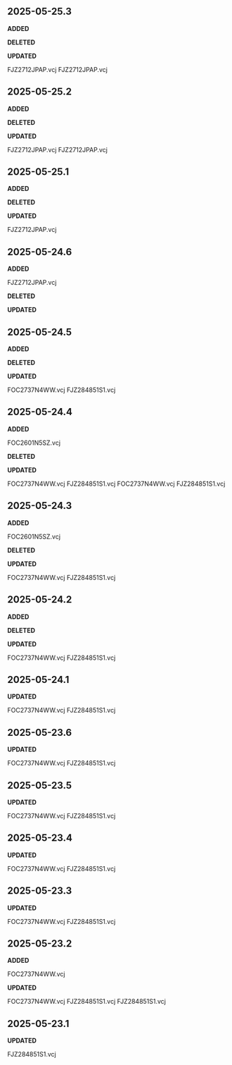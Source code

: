 ## 2025-05-25.3

**ADDED**



**DELETED**



**UPDATED**

FJZ2712JPAP.vcj  FJZ2712JPAP.vcj


## 2025-05-25.2

**ADDED**



**DELETED**



**UPDATED**

FJZ2712JPAP.vcj  FJZ2712JPAP.vcj


## 2025-05-25.1

**ADDED**



**DELETED**



**UPDATED**

FJZ2712JPAP.vcj


## 2025-05-24.6

**ADDED**

FJZ2712JPAP.vcj

**DELETED**



**UPDATED**




## 2025-05-24.5

**ADDED**



**DELETED**



**UPDATED**

FOC2737N4WW.vcj  FJZ284851S1.vcj


## 2025-05-24.4

**ADDED**

FOC2601N5SZ.vcj

**DELETED**



**UPDATED**

FOC2737N4WW.vcj  FJZ284851S1.vcj  FOC2737N4WW.vcj  FJZ284851S1.vcj


## 2025-05-24.3

**ADDED**

FOC2601N5SZ.vcj

**DELETED**



**UPDATED**

FOC2737N4WW.vcj  FJZ284851S1.vcj


## 2025-05-24.2

**ADDED**



**DELETED**



**UPDATED**

FOC2737N4WW.vcj  FJZ284851S1.vcj


## 2025-05-24.1

**UPDATED**

FOC2737N4WW.vcj  FJZ284851S1.vcj


## 2025-05-23.6

**UPDATED**

FOC2737N4WW.vcj  FJZ284851S1.vcj


## 2025-05-23.5

**UPDATED**

FOC2737N4WW.vcj  FJZ284851S1.vcj


## 2025-05-23.4

**UPDATED**

FOC2737N4WW.vcj  FJZ284851S1.vcj


## 2025-05-23.3

**UPDATED**

FOC2737N4WW.vcj  FJZ284851S1.vcj


## 2025-05-23.2

**ADDED**

FOC2737N4WW.vcj

**UPDATED**

FOC2737N4WW.vcj  FJZ284851S1.vcj  FJZ284851S1.vcj


## 2025-05-23.1

**UPDATED**

FJZ284851S1.vcj




